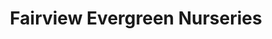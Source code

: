 ---
title: "Fairview Evergreen Nurseries"
url: /fairview/fairview-evergreen-nurseries/
shop: garden centre
---